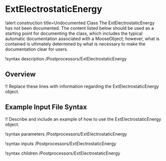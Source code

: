 # ExtElectrostaticEnergy

!alert construction title=Undocumented Class
The ExtElectrostaticEnergy has not been documented. The content listed below should be used as a starting point for
documenting the class, which includes the typical automatic documentation associated with a
MooseObject; however, what is contained is ultimately determined by what is necessary to make the
documentation clear for users.

!syntax description /Postprocessors/ExtElectrostaticEnergy

## Overview

!! Replace these lines with information regarding the ExtElectrostaticEnergy object.

## Example Input File Syntax

!! Describe and include an example of how to use the ExtElectrostaticEnergy object.

!syntax parameters /Postprocessors/ExtElectrostaticEnergy

!syntax inputs /Postprocessors/ExtElectrostaticEnergy

!syntax children /Postprocessors/ExtElectrostaticEnergy
